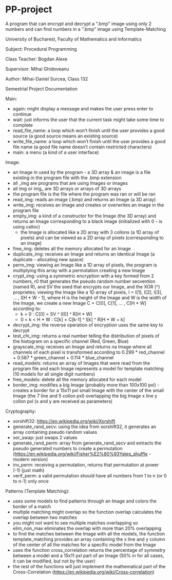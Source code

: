 # PP-project
A program that can encrypt and decrypt a ".bmp" image using only 2 numbers and can find numbers in a ".bmp" image using Template-Matching

University of Bucharest, Faculty of Mathematics and Informatics

Subject: Procedural Programming

Class Teacher: Bogdan Alexe

Supervisor: Mihai Ghidoveanu

Author: Mihai-Daniel Surcea, Class 132

Semestrial Project Documentation

Main:
- again: might display a message and makes the user press enter to continue
- wait: just informs the user that the current task might take some time to complete
- read_file_name: a loop which won’t finish until the user provides a good source (a good source means an existing source)
- write_file_name: a loop which won’t finish until the user provides a good file name (a good file name doesn’t contain restricted characters)
- main: a menu (a kind of a user interface)

Image:
- an Image in used by the program - a 3D array & an image is a file existing in the program file with the .bmp extension
- all _img are programs that are using Images or images
- all img or img_ are 3D arrays or arrays of 3D arrays
- the program file is the file where the program was ran or will be ran
- read_img: reads an image (.bmp) and returns an Image (a 3D array)
- write_img: receives an Image and creates or overwrites an image in the program file
- empty_img: a kind of a constructor for the Image (the 3D array) and returns an Image corresponding to a black image (initialized with 0 - is using calloc)
 	- the Image is allocated like a 2D array with 3 collons (a 1D array of pixels) and can be viewed as a 2D array of pixels (corresponding to an image)
- free_img: deletes all the memory allocated for an Image
- duplicate_img: receives an Image and returns an identical Image (a duplicate - allocating new space)
- perm_img: viewing an Image like a 1D array of pixels, the program is multiplying this array with a permutation creating a new Image
- crypt_img: using a symmetric encryption with a key formed from 2 numbers, r0 that generates the pseudo random number secvention (named R), and SV the seed that encrypts our Image, and the XOR (^) proprietes; viewing the Image like a 1D array of pixels, I = I[1], I[2], I[3], ... , I[H * W - 1], where H is the height of the Image and W is the width of the Image, we create a new Image C = C[0], C[1], ... , C[H * W] according to:
	- k = 0 : C[0] = SV ^ I[0] ^ R[H * W]
	- 0 < k < H * W : C[k] = C[k-1] ^ I[k] ^ R[H * W + k]
- decrypt_img: the reverse operation of encryption uses the same key to decrypt
- test_chi_img: returns a real number telling the distribution of pixels of the histogram on a specific channel (Red, Green, Blue)
- grayscale_img: receives an Image and returns na Image where all channels of each pixel is transformed according to 0.299 * red_channel + 0.587 * green_channel + 0.114 * blue_channel
- read_models: returns an array of Images that were read from the program file and each Image represents a model for template matching (10 models for all single digit numbers)
- free_models: delete all the memory allocated for each model
- border_img: modifies a big Image (probably more than 100x100 pxl) - creates a border for a 15x11 pxl small Image with the center of the small Image (the 7 line and 5 collon pxl) overlapping the big Image x line y collon pxl (x and y are received as parameters)

Cryptography:
- xorshift32: https://en.wikipedia.org/wiki/Xorshift
- generate_rand_secv: using the idea from xorshift32, it generates an array containing pseudo random values
- xor_swap: just swaps 2 values
- generate_rand_perm: array from generate_rand_secv and extracts the pseudo generated numbers to create a permutation (https://en.wikipedia.org/wiki/Fisher%E2%80%93Yates_shuffle - modern version)
- inv_perm: receiving a permutation, returns that permutation at power (-1) (just math)
- verif_perm: a valid permutation should have all numbers from 1 to n (or 0 to n-1) only once

Patterns (Template Matching):
- uses some models to find patterns through an Image and colors the border of a match
- multiple matching might overlap so the function overlap calculates the overlap between two matches
- you might not want to see multiple matches overlapping so elim_non_max eliminates the overlap with more than 20% overlapping
- to find the matches between the Image with all the models, the function template_matching provides an array containing the x line and y column of the center of all the matches for a specific model from the Image
- uses the function cross_correlation returns the percentage of symmetry between a model and a 15x11 pxl part of an Image (50% in for all cases, it can be modified, but not by the user)
- the rest of the functions will just implement the mathematical part of the Cross-Correlation (https://en.wikipedia.org/wiki/Cross-correlation)
